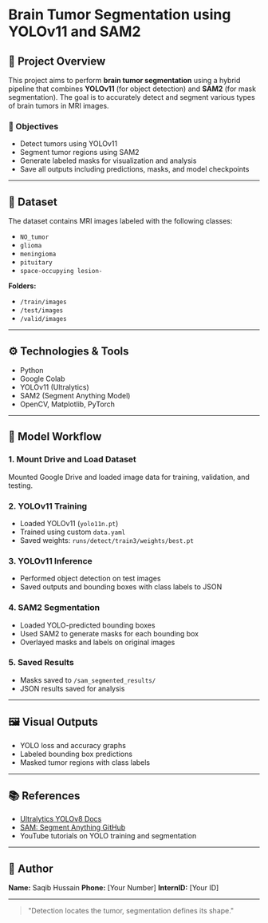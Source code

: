 # Brain Tumor Segmentation using YOLOv11 and SAM2

## 📌 Project Overview

This project aims to perform **brain tumor segmentation** using a hybrid pipeline that combines **YOLOv11** (for object detection) and **SAM2** (for mask segmentation). The goal is to accurately detect and segment various types of brain tumors in MRI images.

### 🎯 Objectives

* Detect tumors using YOLOv11
* Segment tumor regions using SAM2
* Generate labeled masks for visualization and analysis
* Save all outputs including predictions, masks, and model checkpoints

---

## 📁 Dataset

The dataset contains MRI images labeled with the following classes:

* `NO_tumor`
* `glioma`
* `meningioma`
* `pituitary`
* `space-occupying lesion-`

**Folders:**

* `/train/images`
* `/test/images`
* `/valid/images`

---

## ⚙️ Technologies & Tools

* Python
* Google Colab
* YOLOv11 (Ultralytics)
* SAM2 (Segment Anything Model)
* OpenCV, Matplotlib, PyTorch

---

## 🧠 Model Workflow

### 1. Mount Drive and Load Dataset

Mounted Google Drive and loaded image data for training, validation, and testing.

### 2. YOLOv11 Training

* Loaded YOLOv11 (`yolo11n.pt`)
* Trained using custom `data.yaml`
* Saved weights: `runs/detect/train3/weights/best.pt`

### 3. YOLOv11 Inference

* Performed object detection on test images
* Saved outputs and bounding boxes with class labels to JSON

### 4. SAM2 Segmentation

* Loaded YOLO-predicted bounding boxes
* Used SAM2 to generate masks for each bounding box
* Overlayed masks and labels on original images

### 5. Saved Results

* Masks saved to `/sam_segmented_results/`
* JSON results saved for analysis

---

## 🖼️ Visual Outputs

* YOLO loss and accuracy graphs
* Labeled bounding box predictions
* Masked tumor regions with class labels

---

## 📚 References

* [Ultralytics YOLOv8 Docs](https://docs.ultralytics.com)
* [SAM: Segment Anything GitHub](https://github.com/facebookresearch/segment-anything)
* YouTube tutorials on YOLO training and segmentation

---

## 👤 Author

**Name:** Saqib Hussain
**Phone:** \[Your Number]
**InternID:** \[Your ID]

---

> "Detection locates the tumor, segmentation defines its shape."
